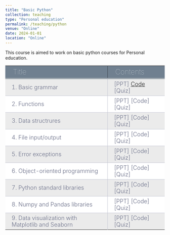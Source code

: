 ```yaml
---
title: "Basic Python"
collection: teaching
type: "Personal education"
permalink: /teaching/python
venue: "Online"
date: 2024-01-01
location: "Online"
---
```


This course is aimed to work on basic python courses for Personal education.

|Title|Contents|
|---------|----------|
|1. Basic grammar|[PPT]   [Code](https://colab.research.google.com/drive/153ZhMnJuPusNRu_NRwNSyEHqEOGqvPOS#scrollTo=jlNvXwfe0aWl)   [Quiz]|
|2. Functions|[PPT]   [Code]   [Quiz]|
|3. Data structrures|[PPT]   [Code]   [Quiz]|
|4. File input/output|[PPT]   [Code]   [Quiz]|
|5. Error exceptions|[PPT]   [Code]   [Quiz]|
|6. Object-oriented programming|[PPT]   [Code]   [Quiz]|
|7. Python standard libraries|[PPT]   [Code]   [Quiz]|
|8. Numpy and Pandas libraries|[PPT]   [Code]   [Quiz]|
|9. Data visualization with Matplotlib and Seaborn|[PPT]   [Code]   [Quiz]|

<style type="text/css">
@import url('https://fonts.googleapis.com/css2?family=Josefin+Sans:wght@500&display=swap');


div.table-title {
  display: block;
  margin: auto;
  max-width: 600px;
  padding:3px;
  width: 100%;
}

.table-title h3 {
   color: #fafafa;
   font-size: 30px;
   font-weight: 400;
   font-style:normal;
   font-family: 'Josefin Sans', sans-serif;
   text-shadow: -1px -1px 1px rgba(0, 0, 0, 0.1);
   text-transform:uppercase;
}


/*** Table Styles **/

.table-fill {
  background: white;
  border-radius:3px;
  border-collapse: collapse;
  height: 100px;
  margin: auto;
  max-width: 600px;
  padding:5px;
  width: 100%;
  box-shadow: 0 5px 10px rgba(0, 0, 0, 0.1);
  animation: float 5s infinite;
}
 
th {
  color:#D5DDE5;;
  background:#708090;
  border-bottom:4px solid #9ea7af;
  border-right: 1px solid #343a45;
  font-size:23px;
  font-weight: 100;
  padding: 5px 24px;
  text-align:left;
  text-shadow: 0 1px 1px rgba(0, 0, 0, 0.1);
  vertical-align:middle;
}

th:first-child {
  border-top-left-radius:3px;
}
 
th:last-child {
  border-top-right-radius:3px;
  border-right:none;
}
  
tr {
  border-top: 1px solid #C1C3D1;
  border-bottom-: 1px solid #C1C3D1;
  color:#666B85;
  font-size:16px;
  font-weight:normal;
}
 
tr:hover td {
  background:#4E5066;
  color:#FFFFFF;
  border-top: 1px solid #22262e;
}
 
tr:first-child {
  border-top:none;
}

tr:last-child {
  border-bottom:none;
}
 
tr:nth-child(odd) td {
  background:#EBEBEB;
}
 
tr:nth-child(odd):hover td {
  background:#4E5066;
}

tr:last-child td:first-child {
  border-bottom-left-radius:3px;
}
 
tr:last-child td:last-child {
  border-bottom-right-radius:3px;
}
 
td {
  background:#FFFFFF;
  padding: 5px 20px;
  text-align:left;
  vertical-align:middle;
  font-weight:300;
  font-size:18px;
  border-right: 1px solid #C1C3D1;
}

td:last-child {
  border-right: 0px;
}

th.text-left {
  text-align: left;
}

th.text-center {
  text-align: center;
}

th.text-right {
  text-align: right;
}

td.text-left {
  text-align: left;
}

td.text-center {
  text-align: center;
}

td.text-right {
  text-align: right;
}
</style>
